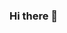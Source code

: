### Hi there 👋

<!--
**NaSaaal/NaSaaal** is a ✨ _special_ ✨ repository because its `README.md` (this file) appears on your GitHub profile.

Here are some ideas to get you started:
<h1 align="center">Hello 👋, I'm Naufal Salman Mulyadi</h1>
<h3 align="center">I'm student of Bandung State Polytechnic</h3>

- 🌱 I’m currently learning **Web developer Related Technology**
- 📫 How to reach me: **naufalsalman1810@gmail.com**
- ⚡ Fun fact: **I'm in Love whith the Moon** 
